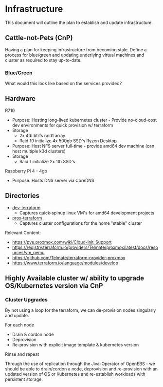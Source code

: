 # Infrastructure

This document will outline the plan to establish and update infrastructure.

## Cattle-not-Pets (CnP)
Having a plan for keeping infrastructure from becoming stale. Define a process for blue/green and updating underlying virtual machines and cluster as required to stay up-to-date.

### Blue/Green
What would this look like based on the services provided?


## Hardware
R710
- Purpose: Hosting long-lived kubernetes cluster - Provide no-cloud-cost dev environments for quick provision w/ terraform
- Storage
    - 2x 4tb btrfs raid1 array
    - Raid 10 initialize 4x 500gb SSD's
Ryzen Desktop
- Purpose: Host NFS server full-time - provide amd64 dev machine (can host multiple k3d clusters)
- Storage
    - Raid 1 initialize 2x 1tb SSD's

Raspberry Pi 4 - 4gb
- Purpose: Hosts DNS server via CoreDNS

## Directories
- [dev-terraform](./dev-terraform/README.md)
    - Captures quick-spinup linux VM's for amd64 development projects
- [prox-terraform](./prox-terraform/README.md)
    - Captures cluster configurations for the home "stable" cluster

Relevant Content:
- https://pve.proxmox.com/wiki/Cloud-Init_Support
- https://registry.terraform.io/providers/Telmate/proxmox/latest/docs/resources/vm_qemu
- https://github.com/Telmate/terraform-provider-proxmox
- https://www.terraform.io/language/modules/develop

## Highly Available cluster w/ ability to upgrade OS/Kubernetes version via CnP

### Cluster Upgrades
By not using a loop for the terraform, we can de-provision nodes singularly and update.

For each node
- Drain & cordon node
- Deprovision
- Re-provision with explicit image template & kubernetes version

Rinse and repeat

Through the use of replication through the Jiva-Operator of OpenEBS - we should be able to drain/cordon a node, deprovision and re-provision with an updated version of OS or Kubernetes and re-establish workloads with persistent storage.
